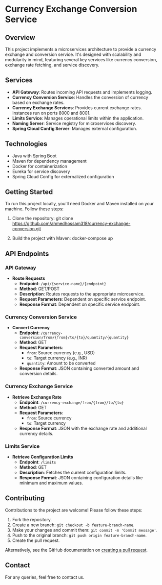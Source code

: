 # Currency Exchange Conversion Service

## Overview
This project implements a microservices architecture to provide a currency exchange and conversion service. It's designed with scalability and modularity in mind, featuring several key services like currency conversion, exchange rate fetching, and service discovery.

## Services
- **API Gateway**: Routes incoming API requests and implements logging.
- **Currency Conversion Service**: Handles the conversion of currency based on exchange rates.
- **Currency Exchange Services**: Provides current exchange rates. Instances run on ports 8000 and 8001.
- **Limits Service**: Manages operational limits within the application.
- **Naming Server**: Service registry for microservices discovery.
- **Spring Cloud Config Server**: Manages external configuration.

## Technologies
- Java with Spring Boot
- Maven for dependency management
- Docker for containerization
- Eureka for service discovery
- Spring Cloud Config for externalized configuration

## Getting Started
To run this project locally, you'll need Docker and Maven installed on your machine. Follow these steps:

1. Clone the repository: 
 git clone https://github.com/ahmedhossam318/currency-exchange-conversion.git

2. Build the project with Maven:
 docker-compose up


## API Endpoints

### API Gateway
- **Route Requests**
  - **Endpoint**: `/api/{service-name}/{endpoint}`
  - **Method**: GET/POST
  - **Description**: Routes requests to the appropriate microservice.
  - **Request Parameters**: Dependent on specific service endpoint.
  - **Response Format**: Dependent on specific service endpoint.

### Currency Conversion Service
- **Convert Currency**
  - **Endpoint**: `/currency-conversion/from/{from}/to/{to}/quantity/{quantity}`
  - **Method**: GET
  - **Request Parameters**:
    - `from`: Source currency (e.g., USD)
    - `to`: Target currency (e.g., INR)
    - `quantity`: Amount to be converted
  - **Response Format**: JSON containing converted amount and conversion details.

### Currency Exchange Service
- **Retrieve Exchange Rate**
  - **Endpoint**: `/currency-exchange/from/{from}/to/{to}`
  - **Method**: GET
  - **Request Parameters**:
    - `from`: Source currency
    - `to`: Target currency
  - **Response Format**: JSON with the exchange rate and additional currency details.

### Limits Service
- **Retrieve Configuration Limits**
  - **Endpoint**: `/limits`
  - **Method**: GET
  - **Description**: Fetches the current configuration limits.
  - **Response Format**: JSON containing configuration details like minimum and maximum values.


## Contributing
Contributions to the project are welcome! Please follow these steps:

1. Fork the repository.
2. Create a new branch: `git checkout -b feature-branch-name`.
3. Make your changes and commit them: `git commit -m 'Commit message'`.
4. Push to the original branch: `git push origin feature-branch-name`.
5. Create the pull request.

Alternatively, see the GitHub documentation on [creating a pull request](https://docs.github.com/en/github/collaborating-with-issues-and-pull-requests/creating-a-pull-request).

## Contact
For any queries, feel free to contact us.



